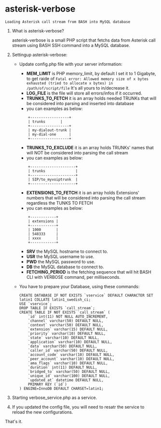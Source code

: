 # asterisk-verbose
	Loading Asterisk call stream from BASH into MySQL database

1. What is asterisk-verbose?

	asterisk-verbose is a small PHP script that fetchs data from Asterisk call stream using BASH SSH command into a MySQL database.
	
2. Settingup asterisk-verbose:

	- Update config.php file with your server information:
		- **MEM_LIMIT** is PHP memory_limit, by default I set it to 1 Gigabyte, to get raide of 
				` Fatal error: Allowed memory size of x bytes exhausted (tried to allocate x bytes) in /path/of/script/file `
				It's all yours to in/decrease it.
		- **LOG_FILE** is the file will store all errors/infos if it occurred.
		- **TRUNKS_TO_FETCH** it is an array holds needed TRUNKs that will be considered into parsing and inserted into database
		- you can examples as below:
		```	+------------------+
			+------------------+
			| trunks	   |
			+------------------+
			| my-dialout-trunk |
			| my-dial-one      |
			+------------------+
		```
		- **TRUNKS_TO_EXCLUDE** it is an array holds TRUNKs' names that will NOT be considered into parsing the call stream
		- you can examples as below:
		```	+---------------------+
			+---------------------+
			| trunks              |
			+---------------------+
			| SIP/to_myvoiptrunk  |
			+---------------------+
		```
		- **EXTENSIONS_TO_FETCH** it is an array holds Extensions' numbers that will be considered into parsing the call stream regardless the TUNKS TO FETCH
		- you can examples as below:
		```	+------------+
			+------------+
			| extensions |
			+------------+
			| 1000       |
			| 548333     |
			| xxxx       |
			+------------+
		```
		- **SRV** the MySQL hostname to connect to.
		- **USR** the MySQL username to use.
		- **PWD** the MySQL password to use.
		- **DB** the MySQL database to connect to.
		- **FETCHING_PERIOD** is the fetching sequence that will hit BASH CLI with VERBOSE command, per milliseconds.
		
	- You have to prepare your Database, using these commands:
		```
		CREATE DATABASE IF NOT EXISTS `vservice` DEFAULT CHARACTER SET latin1 COLLATE latin1_swedish_ci;
		USE `vservice`;
		DROP TABLE IF EXISTS `call_stream`;
		CREATE TABLE IF NOT EXISTS `call_stream` (
			`id` int(11) NOT NULL AUTO_INCREMENT,
			`channel` varchar(50) DEFAULT NULL,
			`context` varchar(50) DEFAULT NULL,
			`extension` varchar(15) DEFAULT NULL,
			`priority` varchar(10) DEFAULT NULL,
			`state` varchar(10) DEFAULT NULL,
			`application` varchar(10) DEFAULT NULL,
			`data` varchar(50) DEFAULT NULL,
			`caller_id` varchar(50) DEFAULT NULL,
			`account_code` varchar(10) DEFAULT NULL,
			`peer_account` varchar(10) DEFAULT NULL,
			`ama_flags` varchar(10) DEFAULT NULL,
			`duration` int(11) DEFAULT NULL,
			`bridged_to` varchar(50) DEFAULT NULL,
			`unique_id` varchar(100) DEFAULT NULL,
			`updated_at` datetime DEFAULT NULL,
			PRIMARY KEY (`id`)
		) ENGINE=InnoDB DEFAULT CHARSET=latin1;
		```
3. Starting verbose_service.php as a service.

4. If you updated the config file, you will need to resatr the service to reload the new configurations.
	
That's it.
